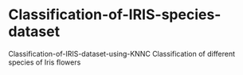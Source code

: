 # Classification-of-IRIS-species-dataset
Classification-of-IRIS-dataset-using-KNNC Classification of different species of Iris flowers
